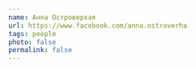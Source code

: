 ```yaml
---
name: Анна Островерхая
url: https://www.facebook.com/anna.ostroverha
tags: people
photo: false
permalink: false
---
```

